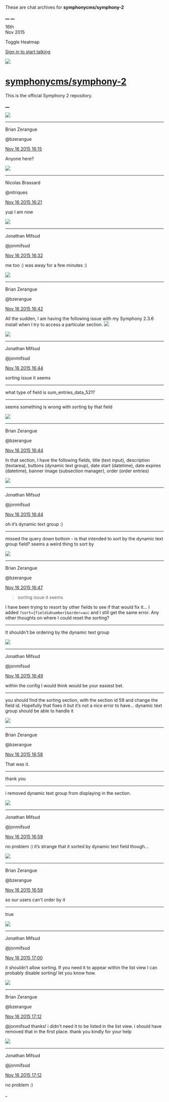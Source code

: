 These are chat archives for **symphonycms/symphony-2**

[__](/symphonycms/symphony-2/archives/2015/11/17)
[__](/symphonycms/symphony-2/archives/2015/11/15)

16th  
Nov 2015

Toggle Heatmap

[Sign in to start talking](/login?action=login&button=archive-login)

![](https://avatars-02.gitter.im/group/iv/3/57542c45c43b8c601977197e?s=48)

#  [symphonycms/symphony-2](/symphonycms/symphony-2)

This is the official Symphony 2 repository.

[ __ ](/orgs/symphonycms/rooms "More symphonycms rooms" )

![](https://avatars0.githubusercontent.com/u/27163?v=3&s=30)

__ __

Brian Zerangue

@bzerangue

[Nov 16 2015
16:15](https://gitter.im/symphonycms/symphony-2?at=564a010cbb11d0727959a8b1 ""
)

Anyone here?

![](https://avatars1.githubusercontent.com/u/771169?v=3&s=30)

__ __

Nicolas Brassard

@nitriques

[Nov 16 2015
16:21](https://gitter.im/symphonycms/symphony-2?at=564a026f96589f4338677768 ""
)

yup I am now

![](https://avatars1.githubusercontent.com/u/859775?v=3&s=30)

__ __

Jonathan Mifsud

@jonmifsud

[Nov 16 2015
16:32](https://gitter.im/symphonycms/symphony-2?at=564a05258b242470793e1e57 ""
)

me too :) was away for a few minutes :)

![](https://avatars0.githubusercontent.com/u/27163?v=3&s=30)

__ __

Brian Zerangue

@bzerangue

[Nov 16 2015
16:42](https://gitter.im/symphonycms/symphony-2?at=564a0785bb11d0727959ab1e ""
)

All the sudden, I am having the following issue with my Symphony 2.3.6 install
when I try to access a particular section.
![](https://s3.amazonaws.com/f.cl.ly/items/1j37201W38283K3p363C/Screen%20Shot%202015-11-16%20at%2010.40.33%20AM.png)

![](https://avatars1.githubusercontent.com/u/859775?v=3&s=30)

__ __

Jonathan Mifsud

@jonmifsud

[Nov 16 2015
16:44](https://gitter.im/symphonycms/symphony-2?at=564a07ddaca9bb7c6e507c42 ""
)

sorting issue it seems

__ __

what type of field is sum_entries_data_521?

__ __

seems something is wrong with sorting by that field

![](https://avatars0.githubusercontent.com/u/27163?v=3&s=30)

__ __

Brian Zerangue

@bzerangue

[Nov 16 2015
16:44](https://gitter.im/symphonycms/symphony-2?at=564a08048b242470793e1f59 ""
)

In that section, I have the following fields, title (text input), description
(textarea), buttons (dynamic text group), date start (datetime), date expires
(datetime), banner image (subsection manager), order (order entries)

![](https://avatars1.githubusercontent.com/u/859775?v=3&s=30)

__ __

Jonathan Mifsud

@jonmifsud

[Nov 16 2015
16:44](https://gitter.im/symphonycms/symphony-2?at=564a08085b7a2ea84f084f8a ""
)

oh it’s dynamic text group :)

__ __

missed the query down bottom - is that intended to sort by the dynamic text
group field? seems a weird thing to sort by

![](https://avatars0.githubusercontent.com/u/27163?v=3&s=30)

__ __

Brian Zerangue

@bzerangue

[Nov 16 2015
16:47](https://gitter.im/symphonycms/symphony-2?at=564a0891bb11d0727959ab8c ""
)

> sorting issue it seems

I have been trying to resort by other fields to see if that would fix it... I
added `?sort={fieldidnumber}&order=asc` and I still get the same error. Any
other thoughts on where I could reset the sorting?

__ __

It shouldn't be ordering by the dynamic text group

![](https://avatars1.githubusercontent.com/u/859775?v=3&s=30)

__ __

Jonathan Mifsud

@jonmifsud

[Nov 16 2015
16:49](https://gitter.im/symphonycms/symphony-2?at=564a09035b7a2ea84f084fa8 ""
)

within the config I would think would be your easiest bet.

__ __

you should find the sorting section, with the section id 59 and change the
field id. Hopefully that fixes it but it’s not a nice error to have… dynamic
text group should be able to handle it

![](https://avatars0.githubusercontent.com/u/27163?v=3&s=30)

__ __

Brian Zerangue

@bzerangue

[Nov 16 2015
16:58](https://gitter.im/symphonycms/symphony-2?at=564a0b4dbb11d0727959ac90 ""
)

That was it.

__ __

thank you

__ __

i removed dynamic text group from displaying in the section.

![](https://avatars1.githubusercontent.com/u/859775?v=3&s=30)

__ __

Jonathan Mifsud

@jonmifsud

[Nov 16 2015
16:59](https://gitter.im/symphonycms/symphony-2?at=564a0b718b242470793e208b ""
)

no problem :) it’s strange that it sorted by dynamic text field though...

![](https://avatars0.githubusercontent.com/u/27163?v=3&s=30)

__ __

Brian Zerangue

@bzerangue

[Nov 16 2015
16:59](https://gitter.im/symphonycms/symphony-2?at=564a0b78bb11d0727959aca6 ""
)

so our users can't order by it

__ __

true

![](https://avatars1.githubusercontent.com/u/859775?v=3&s=30)

__ __

Jonathan Mifsud

@jonmifsud

[Nov 16 2015
17:00](https://gitter.im/symphonycms/symphony-2?at=564a0ba45b7a2ea84f084fee ""
)

it shouldn’t allow sorting. If you need it to appear within the list view I
can probably disable sorting/ let you know how.

![](https://avatars0.githubusercontent.com/u/27163?v=3&s=30)

__ __

Brian Zerangue

@bzerangue

[Nov 16 2015
17:12](https://gitter.im/symphonycms/symphony-2?at=564a0e716296df7f6efecf7b ""
)

@jonmifsud thanks! i didn't need it to be listed in the list view. i should
have removed that in the first place. thank you kindly for your help

![](https://avatars1.githubusercontent.com/u/859775?v=3&s=30)

__ __

Jonathan Mifsud

@jonmifsud

[Nov 16 2015
17:12](https://gitter.im/symphonycms/symphony-2?at=564a0e978b242470793e21bc ""
)

no problem :)

_

